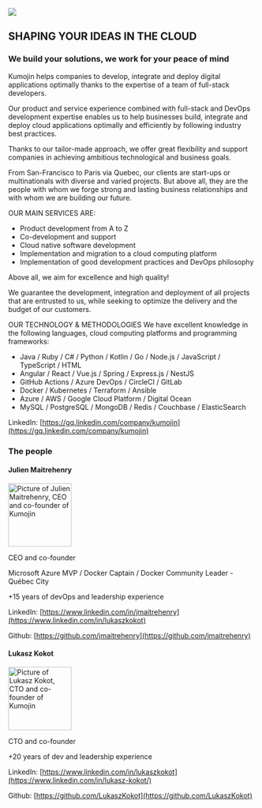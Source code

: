 ![](https://kumojin.com/wp-content/themes/kumojin/dist/images/logo-footer.svg)

## SHAPING YOUR IDEAS IN THE CLOUD

### We build your solutions, we work for your peace of mind

Kumojin helps companies to develop, integrate and deploy digital applications optimally thanks to the
expertise of a team of full-stack developers.

Our product and service experience combined with full-stack and DevOps development expertise enables us
to help businesses build, integrate and deploy cloud applications optimally and efficiently by following
industry best practices.

Thanks to our tailor-made approach, we offer great flexibility and support companies in achieving
ambitious technological and business goals.

From San-Francisco to Paris via Quebec, our clients are start-ups or multinationals with diverse and
varied projects. But above all, they are the people with whom we forge strong and lasting business
relationships and with whom we are building our future.

OUR MAIN SERVICES ARE:

- Product development from A to Z
- Co-development and support
- Cloud native software development
- Implementation and migration to a cloud computing platform
- Implementation of good development practices and DevOps philosophy

Above all, we aim for excellence and high quality!

We guarantee the development, integration and deployment of all projects that are entrusted to us,
while seeking to optimize the delivery and the budget of our customers.

OUR TECHNOLOGY & METHODOLOGIES
We have excellent knowledge in the following languages, cloud computing platforms and programming
frameworks:

- Java / Ruby / C# / Python / Kotlin / Go / Node.js / JavaScript / TypeScript / HTML
- Angular / React / Vue.js / Spring / Express.js / NestJS
- GitHub Actions / Azure DevOps / CircleCI / GitLab
- Docker / Kubernetes / Terraform / Ansible
- Azure / AWS / Google Cloud Platform / Digital Ocean
- MySQL / PostgreSQL / MongoDB / Redis / Couchbase / ElasticSearch

LinkedIn: [https://gq.linkedin.com/company/kumojin](https://gq.linkedin.com/company/kumojin)

### The people

#### Julien Maitrehenry

<img src="https://avatars.githubusercontent.com/u/593562?v=4" width="128" alt="Picture of Julien Maitrehenry, CEO and co-founder of Kumojin" />

CEO and co-founder

Microsoft Azure MVP / Docker Captain / Docker Community Leader - Québec City

+15 years of devOps and leadership experience

LinkedIn: [https://www.linkedin.com/in/jmaitrehenry](https://www.linkedin.com/in/lukaszkokot)

Github: [https://github.com/jmaitrehenry](https://github.com/jmaitrehenry)

#### Lukasz Kokot

<img src="https://avatars.githubusercontent.com/u/16050894?v=4" width="128" alt="Picture of Lukasz Kokot, CTO and co-founder of Kumojin" />

CTO and co-founder

+20 years of dev and leadership experience

LinkedIn: [https://www.linkedin.com/in/lukaszkokot](https://www.linkedin.com/in/lukasz-kokot/)

Github: [https://github.com/LukaszKokot](https://github.com/LukaszKokot)

